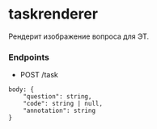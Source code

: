 # taskrenderer
 
Рендерит изображение вопроса для ЭТ.

### Endpoints
 
- POST /task

```
body: {
	"question": string,
	"code": string | null,
	"annotation": string
}
```